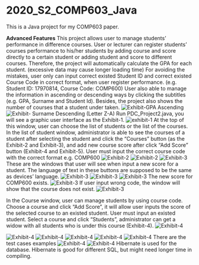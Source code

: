 <!--
 * @Author: Tai Zhang
-->
# 2020_S2_COMP603_Java
This is a Java project for my COMP603 paper.

**Advanced Features**
This project allows user to manage students’ performance in difference courses. User or lecturer can register students’ courses performance to his/her students by adding course and score directly to a certain student or adding student and score to different courses. Therefore, the project will automatically calculate the GPA for each student. (excessive data may cause longer loading time)
For avoiding the mistakes, user only can input correct existed Student ID and correct existed Course Code in correct format, when user register performance. (e.g. Student ID: 17970814, Course Code: COMP600)
User also able to manage the information in ascending or descending ways by clicking the subtitles (e.g. GPA, Surname and Student Id). Besides, the project also shows the number of courses that a student under taken.
![Exhibit-GPA Ascending](./ScreenShots/Exhibit-GPA%20Ascending.png)
![Exhibit- Surname Descending (Letter Z-A)](./ScreenShots/Exhibit-%20Surname%20Descending%20(Letter%20Z-A).png)
Run PDC_Project2.java, you will see a graphic user interface as the Exhibit-1.
![exhibit-1](./ScreenShots/exhibit-1.png)
At the top of this window, user can choose the list of students or the list of the courses.
In the list of student window, administrator is able to see the courses of a student after selecting the student and click the “Courses” button (as the Exhibit-2 and Exhibit-3), and add new course score after click “Add Score” button (Exhibit-4 and Exhibit-5). User must input the correct course code with the correct format e.g. COMP600
![Exhibit-2](./ScreenShots/Exhibit-2.png)
![Exhibit-2](./ScreenShots/Exhibit-2.1.png.png)
![Exhibit-3](./ScreenShots/Exhibit-3.png)
These are the windows that user will see when input a new score for a student. The language of text in these buttons are supposed to be the same as devices’ language.
![Exhibit-3](./ScreenShots/Exhibit-3.1.png.png)
![Exhibit-3](./ScreenShots/Exhibit-3.2.png)
![Exhibit-3](./ScreenShots/Exhibit-3.3.png)
The new score for COMP600 exists.
![Exhibit-3](./ScreenShots/Exhibit-3.4.png)
If user input wrong code, the window will show that the course does not exist.
![Exhibit-3](./ScreenShots/Exhibit-3.5.png)

In the Course window, user can manage students by using course code. 
Choose a course and click “Add Score”, it will allow user inputs the score of the selected course to an existed student. User must input an existed student.
Select a course and click “Students”, administrator can get a widow with all students who is under this course (Exhibit-4). 
![Exhibit-4](./ScreenShots/Exhibit-4.png)

![Exhibit-4](./ScreenShots/Exhibit-4.1.png)
![Exhibit-4](./ScreenShots/Exhibit-4.2.png)
![Exhibit-4](./ScreenShots/Exhibit-4.3.png)
![Exhibit-4](./ScreenShots/Exhibit-4.4.png)
![Exhibit-4](./ScreenShots/Exhibit-4.5.png)
There are the test cases examples
![Exhibit-4](./ScreenShots/Exhibit-4.6.png)
![Exhibit-4](./ScreenShots/Exhibit-4.7.png)
Hibernate is used for the database. Hibernate is good for different SQL, but might need longer time in compiling.